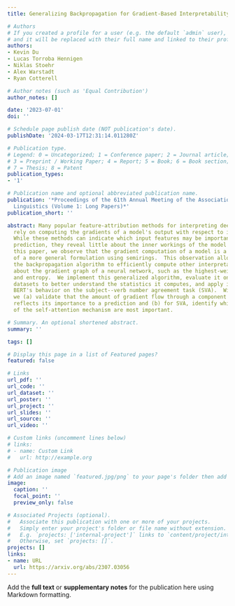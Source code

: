 ```yaml
---
title: Generalizing Backpropagation for Gradient-Based Interpretability

# Authors
# If you created a profile for a user (e.g. the default `admin` user), write the username (folder name) here
# and it will be replaced with their full name and linked to their profile.
authors:
- Kevin Du
- Lucas Torroba Hennigen
- Niklas Stoehr
- Alex Warstadt
- Ryan Cotterell

# Author notes (such as 'Equal Contribution')
author_notes: []

date: '2023-07-01'
doi: ''

# Schedule page publish date (NOT publication's date).
publishDate: '2024-03-17T12:31:14.011280Z'

# Publication type.
# Legend: 0 = Uncategorized; 1 = Conference paper; 2 = Journal article;
# 3 = Preprint / Working Paper; 4 = Report; 5 = Book; 6 = Book section;
# 7 = Thesis; 8 = Patent
publication_types:
- '1'

# Publication name and optional abbreviated publication name.
publication: '*Proceedings of the 61th Annual Meeting of the Association for Computational
  Linguistics (Volume 1: Long Papers)*'
publication_short: ''

abstract: Many popular feature-attribution methods for interpreting deep neural networks
  rely on computing the gradients of a model's output with respect to its inputs.
  While these methods can indicate which input features may be important for the model's
  prediction, they reveal little about the inner workings of the model itself. In
  this paper, we observe that the gradient computation of a model is a special case
  of a more general formulation using semirings.  This observation allows us to generalize
  the backpropagation algorithm to efficiently compute other interpretable statistics
  about the gradient graph of a neural network, such as the highest-weighted path
  and entropy.  We implement this generalized algorithm, evaluate it on synthetic
  datasets to better understand the statistics it computes, and apply it to study
  BERT's behavior on the subject--verb number agreement task (SVA).  With this method,
  we (a) validate that the amount of gradient flow through a component of a model
  reflects its importance to a prediction and (b) for SVA, identify which pathways
  of the self-attention mechanism are most important.

# Summary. An optional shortened abstract.
summary: ''

tags: []

# Display this page in a list of Featured pages?
featured: false

# Links
url_pdf: ''
url_code: ''
url_dataset: ''
url_poster: ''
url_project: ''
url_slides: ''
url_source: ''
url_video: ''

# Custom links (uncomment lines below)
# links:
# - name: Custom Link
#   url: http://example.org

# Publication image
# Add an image named `featured.jpg/png` to your page's folder then add a caption below.
image:
  caption: ''
  focal_point: ''
  preview_only: false

# Associated Projects (optional).
#   Associate this publication with one or more of your projects.
#   Simply enter your project's folder or file name without extension.
#   E.g. `projects: ['internal-project']` links to `content/project/internal-project/index.md`.
#   Otherwise, set `projects: []`.
projects: []
links:
- name: URL
  url: https://arxiv.org/abs/2307.03056
---
```


Add the **full text** or **supplementary notes** for the publication here using Markdown formatting.
